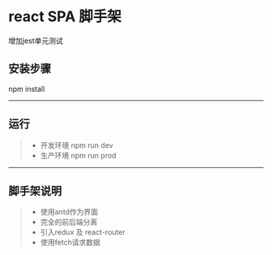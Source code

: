 # react SPA 脚手架

增加jest单元测试
## 安装步骤

npm install

------
## 运行


> * 开发环境 npm run dev
> * 生产环境 npm run prod

------
## 脚手架说明
> * 使用antd作为界面
> * 完全的前后端分离
> * 引入redux 及 react-router
> * 使用fetch请求数据
